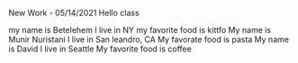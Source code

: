 New Work - 05/14/2021
Hello class

my name is Betelehem
I live in NY
my favorite food is kittfo
My name is Munir Nuristani
I live in San leandro, CA
My favorate food is pasta
My name is David
I live in Seattle
My favorite food is coffee
